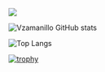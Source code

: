 ![](https://komarev.com/ghpvc/?username=vzamanillo&color=brightgreen)

![Vzamanillo GitHub stats](https://github-readme-stats.vercel.app/api?username=vzamanillo&show_icons=true)

![Top Langs](https://github-readme-stats.vercel.app/api/top-langs/?username=vzamanillo&langs_count=8&layout=compact)

[![trophy](https://github-profile-trophy.vercel.app/?username=vzamanillo&margin-w=15&margin-h=15&no-bg=true)](https://github.com/ryo-ma/github-profile-trophy)

<!--
**vzamanillo/vzamanillo** is a ✨ _special_ ✨ repository because its `README.md` (this file) appears on your GitHub profile.

Here are some ideas to get you started:

- 🔭 I’m currently working on ...
- 🌱 I’m currently learning ...
- 👯 I’m looking to collaborate on ...
- 🤔 I’m looking for help with ...
- 💬 Ask me about ...
- 📫 How to reach me: ...
- 😄 Pronouns: ...
- ⚡ Fun fact: ...
-->
